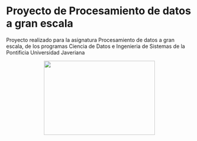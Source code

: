 # Proyecto de Procesamiento de datos a gran escala

Proyecto realizado para la asignatura Procesamiento de datos a gran escala, de los programas Ciencia de Datos e Ingenieria de Sistemas de la Pontificia Universidad Javeriana

<p style = 'text-align:center;'>
<img src="https://upload.wikimedia.org/wikipedia/commons/thumb/6/6c/Javeriana.svg/1200px-Javeriana.svg.png" height="200" width="300">
</p>
